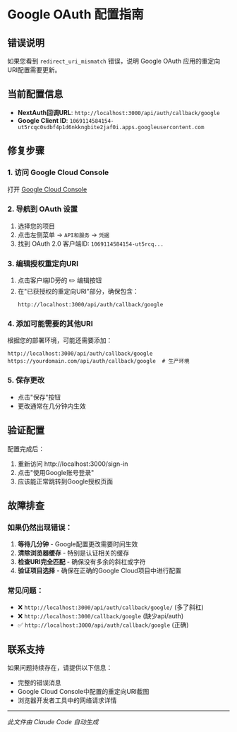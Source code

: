 # Google OAuth 配置指南

## 错误说明
如果您看到 `redirect_uri_mismatch` 错误，说明 Google OAuth 应用的重定向URI配置需要更新。

## 当前配置信息
- **NextAuth回调URL**: `http://localhost:3000/api/auth/callback/google`
- **Google Client ID**: `1069114584154-ut5rcqc0sdbf4p1d6nkkngbite2jaf0i.apps.googleusercontent.com`

## 修复步骤

### 1. 访问 Google Cloud Console
打开 [Google Cloud Console](https://console.cloud.google.com/)

### 2. 导航到 OAuth 设置
1. 选择您的项目
2. 点击左侧菜单 → `API和服务` → `凭据`
3. 找到 OAuth 2.0 客户端ID: `1069114584154-ut5rcq...`

### 3. 编辑授权重定向URI
1. 点击客户端ID旁的 ✏️ 编辑按钮
2. 在"已获授权的重定向URI"部分，确保包含：
   ```
   http://localhost:3000/api/auth/callback/google
   ```

### 4. 添加可能需要的其他URI
根据您的部署环境，可能还需要添加：
```
http://localhost:3000/api/auth/callback/google
https://yourdomain.com/api/auth/callback/google  # 生产环境
```

### 5. 保存更改
- 点击"保存"按钮
- 更改通常在几分钟内生效

## 验证配置
配置完成后：
1. 重新访问 http://localhost:3000/sign-in
2. 点击"使用Google账号登录"
3. 应该能正常跳转到Google授权页面

## 故障排查

### 如果仍然出现错误：
1. **等待几分钟** - Google配置更改需要时间生效
2. **清除浏览器缓存** - 特别是认证相关的缓存
3. **检查URI完全匹配** - 确保没有多余的斜杠或字符
4. **验证项目选择** - 确保在正确的Google Cloud项目中进行配置

### 常见问题：
- ❌ `http://localhost:3000/api/auth/callback/google/` (多了斜杠)
- ❌ `http://localhost:3000/callback/google` (缺少api/auth)
- ✅ `http://localhost:3000/api/auth/callback/google` (正确)

## 联系支持
如果问题持续存在，请提供以下信息：
- 完整的错误消息
- Google Cloud Console中配置的重定向URI截图
- 浏览器开发者工具中的网络请求详情

---
*此文件由 Claude Code 自动生成*